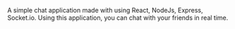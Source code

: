 A simple chat application made with using React, NodeJs, Express, Socket.io.
Using this application, you can chat with your friends in real time.

